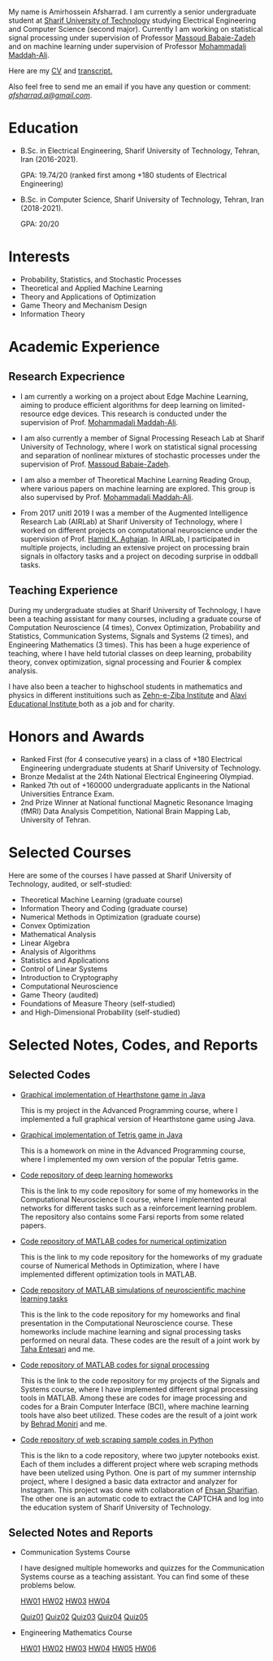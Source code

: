 My name is Amirhossein Afsharrad. I am currently a senior undergraduate student at <a href="http://www.sharif.ir/home">Sharif University of Technology</a> studying Electrical Engineering and Computer Science (second major). 
Currently I am working on statistical signal processing under supervision of Professor <a href="http://sharif.edu/~mbzadeh/">Massoud Babaie-Zadeh</a> and on machine learning under supervision of Professor [Mohammadali Maddah-Ali](https://scholar.google.com/citations?user=CFIJZwoAAAAJ&hl=en).

Here are my <a href="Amirhossein Afsharrad CV.pdf" download>CV</a> and 
<a href="Amirhossein Afsharrad Transcript.pdf" download>transcript.</a>

Also feel free to send me an email if you have any question or comment: *afsharrad.a@gmail.com*.



# Education
* B.Sc. in Electrical Engineering, Sharif University of Technology, Tehran, Iran (2016-2021).

  GPA: 19.74/20 (ranked first among +180 students of Electrical Engineering)
  
* B.Sc. in Computer Science, Sharif University of Technology, Tehran, Iran (2018-2021).

  GPA: 20/20

# Interests
* Probability, Statistics, and Stochastic Processes
* Theoretical and Applied Machine Learning
* Theory and Applications of Optimization
* Game Theory and Mechanism Design
* Information Theory

# Academic Experience
## Research Expecrience
* I am currently a working on a project about Edge Machine Learning, aiming to produce efficient algorithms for deep learning on limited-resource edge devices. This research is conducted under the supervision of Prof. <a href="https://scholar.google.com/citations?user=CFIJZwoAAAAJ&hl=en">Mohammadali Maddah-Ali</a>.

* I am also currently a member of Signal Processing Reseach Lab at Sharif University of Technology, where I work on statistical signal processing and separation of
nonlinear mixtures of stochastic processes under the supervision of Prof. <a href="http://sharif.edu/~mbzadeh/">Massoud Babaie-Zadeh</a>.
  
* I am also a member of Theoretical Machine Learning Reading Group, where various papers on machine learning are explored. This group is also supervised by Prof. <a href="https://scholar.google.com/citations?user=CFIJZwoAAAAJ&hl=en">Mohammadali Maddah-Ali</a>.

* From 2017 unitl 2019 I was a member of the Augmented Intelligence Research Lab (AIRLab) at Sharif University of Technology, where I worked on different projects on computational neuroscience under the supervision of Prof. <a href="https://scholar.google.com/citations?user=bLuKrjgAAAAJ&hl=en">Hamid K. Aghajan</a>. In AIRLab, I participated in multiple projects, including an extensive project on processing brain signals in olfactory tasks and a project on decoding surprise in oddball tasks.

## Teaching Experience
During my undergraduate studies at Sharif University of Technology, I have been a teaching assistant for many courses, including a graduate course of Computation Neuroscience (4 times), Convex Optimization, Probability and Statistics, Communication Systems, Signals and Systems (2 times), and Engineering Mathematics (3 times). This has been a huge experience of teaching, where I have held tutorial classes on deep learning, probability theory, convex optimization, signal processing and Fourier & complex analysis.

I have also been a teacher to highschool students in mathematics and physics in different instituitions such as <a href="https://amoozz.ir/">Zehn-e-Ziba Institute</a> and <a href="https://alavi.ir/"> Alavi Educational Institute </a> both as a job and for charity.

# Honors and Awards
* Ranked First (for 4 consecutive years) in a class of +180 Electrical Engineering undergraduate students at Sharif University of Technology.
* Bronze Medalist at the 24th National Electrical Engineering Olympiad.
* Ranked 7th out of +160000 undergraduate applicants in the National Universities Entrance Exam.
* 2nd Prize Winner at National functional Magnetic Resonance Imaging (fMRI) Data Analysis Competition, National Brain Mapping Lab, University of Tehran.

# Selected Courses
Here are some of the courses I have passed at Sharif University of Technology, audited, or self-studied:

* Theoretical Machine Learning (graduate course)
* Information Theory and Coding (graduate course)
* Numerical Methods in Optimization (graduate course)
* Convex Optimization
* Mathematical Analysis
* Linear Algebra
* Analysis of Algorithms
* Statistics and Applications
* Control of Linear Systems
* Introduction to Cryptography
* Computational Neuroscience
* Game Theory (audited)
* Foundations of Measure Theory (self-studied)
* and High-Dimensional Probability (self-studied)

# Selected Notes, Codes, and Reports
## Selected Codes
* [Graphical implementation of Hearthstone game in Java](https://github.com/AmirAfsharrad/Hearthstone)

  This is my project in the Advanced Programming course, where I implemented a full graphical version of Hearthstone game using Java.

* [Graphical implementation of Tetris game in Java](https://github.com/AmirAfsharrad/Tetris)

  This is a homework on mine in the Advanced Programming course, where I implemented my own version of the popular Tetris game.
  
* [Code repository of deep learning homeworks](https://github.com/AmirAfsharrad/Neuroscience-learning-memory-cognition)

  This is the link to my code repository for some of my homeworks in the Computational Neuroscience II course, where I implemented neural networks for different tasks such as a reinforcement learning problem. The repository also contains some Farsi reports from some related papers.
  
  
* [Code repository of MATLAB codes for numerical optimization](https://github.com/AmirAfsharrad/Numerical-Methods-in-Optimization)

  This is the link to my code repository for the homeworks of my graduate course of Numerical Methods in Optimization, where I have implemented different optimization tools in MATLAB.
  
* [Code repository of MATLAB simulations of neuroscientific machine learning tasks](https://github.com/AmirAfsharrad/Computational-Neuroscience-Course)

  This is the link to the code repository for my homeworks and final presentation in the Computational Neuroscience course. These homeworks include machine learning and signal processing tasks performed on neural data. These codes are the result of a joint work by [Taha Entesari](http://ee.sharif.ir/~taha.entesari/) and me.
  
* [Code repository of MATLAB codes for signal processing](https://github.com/AmirAfsharrad/Signals-and-Systems)

  This is the link to the code repository for my projects of the Signals and Systems course, where I have implemented different signal processing tools in MATLAB. Among these are codes for image processing and codes for a Brain Computer Interface (BCI), where machine learning tools have also beet utilized. These codes are the result of a joint work by [Behrad Moniri](https://bemoniri.github.io/reports.html) and me.
  
* [Code repository of web scraping sample codes in Python](https://github.com/AmirAfsharrad/Web-Scraping)

  This is the likn to a code repository, where two jupyter notebooks exist. Each of them includes a different project where web scraping methods have been utelized using Python. One is part of my summer internship project, where I designed a basic data extractor and analyzer for Instagram. This project was done with collaboration of [Ehsan Sharifian](). The other one is an automatic code to extract the CAPTCHA and log into the education system of Sharif University of Technology.


## Selected Notes and Reports
* Communication Systems Course

  I have designed multiple homeworks and quizzes for the Communication Systems course as a teaching assistant. You can find some of these problems below.

  <a href="Selected Notes and Reports/Communication Systems HW01.pdf" download>HW01</a>
  <a href="Selected Notes and Reports/Communication Systems HW02.pdf" download>HW02</a>
  <a href="Selected Notes and Reports/Communication Systems HW03.pdf" download>HW03</a>
  <a href="Selected Notes and Reports/Communication Systems HW04.pdf" download>HW04</a>

  <a href="Selected Notes and Reports/Communication Systems Quiz01.pdf" download>Quiz01</a>
  <a href="Selected Notes and Reports/Communication Systems Quiz02.pdf" download>Quiz02</a>
  <a href="Selected Notes and Reports/Communication Systems Quiz03.pdf" download>Quiz03</a>
  <a href="Selected Notes and Reports/Communication Systems Quiz04.pdf" download>Quiz04</a>
  <a href="Selected Notes and Reports/Communication Systems Quiz05.pdf" download>Quiz05</a>

* Engineering Mathematics Course
  
  <a href="Selected Notes and Reports/EngMath ProblemSet01.pdf" download>HW01</a>
  <a href="Selected Notes and Reports/EngMath ProblemSet02.pdf" download>HW02</a>
  <a href="Selected Notes and Reports/EngMath ProblemSet03.pdf" download>HW03</a>
  <a href="Selected Notes and Reports/EngMath ProblemSet04.pdf" download>HW04</a>
  <a href="Selected Notes and Reports/EngMath ProblemSet05.pdf" download>HW05</a>
  <a href="Selected Notes and Reports/EngMath ProblemSet06.pdf" download>HW06</a>
  
